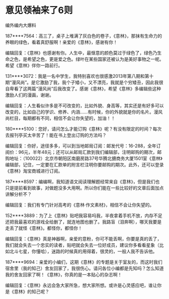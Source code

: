 # 意见领袖来了6则

编外编内大爆料 

187****7564：高三了，桌子上堆满了灰白色的卷子，《意林》，那抹有生命力的养眼的绿色，看着真舒服啊！亲爱的《意林》，感谢有你！ 

编辑回复：《意林》也感谢有你。人生中，最惬意的颜色莫过于绿色了，绿色乃生命之色，是希望之色，更是爱之色。绿叶在某些国家还被认为是美好事物之一呢。希望《意林》伴你一路前行。 

131****3072：我是一名中学生，我特别喜欢也很感激2013年第八期和第十期“漫风尚”。是它激励了我，我个子矮小，又不漂亮，我就是个穷矮丑，因此我很自卑看了这两篇“漫风尚”后我改变了。感谢《意林》，希望《意林》多编辑些这种激励人们的漫画，谢谢。 

编辑回复：人生看似许多是不可改变的，比如外貌、身高等，其实还是有好多可以改变的，比如自己的学识、修养、内涵……有时候，你的外貌就是你的名片。漫风尚栏目，每期都有不同，相信不会让你失望的，加油！！ 

180****5100：您好，请问怎么才能订购《意林》呢？有没有限定的时间？每次去报刊亭买太辛苦了！能在书上登出订购的方法吗？ 

编辑回复：你好，途径多多，可以到当地邮局订阅：邮发代号：16-288，全年订阅价：96元，半年48元；还可以从邮局汇款到我们编辑部，注明邮购的期次，邮购地址：（100022）北京市朝阳区南磨房路37号华腾北搪商务大厦1501室《意林》编辑部，记住，一定要在汇款单的附言栏注明你要邮购的期次。此外，还可以登录《意林》淘宝商城进行订阅。 

187****8597：编编啊，我知道语文阅读理解题经常来自《意林》，但是我们也只是提前看到故事，对做题没多大用啊。所以你们能在一些比较好的文章后面加点讲解分析不？ 

编辑回复：我们有专门针对高考的《意林·作文素材》，相信不会让你失望的。 

152****3889：为了上《意林》贴吧我容易吗我，半夜拿着手机不放，内存不足还把我最喜欢的游戏全给删了，就连地图也删了。我路盲（泪奔啊），哪天我要是走丢了就怪《意林》。都怪你，都怪你！ 

编辑回复：《意林》真是神器啊，亲爱的意粉，你可不能丢啊，你要是真的丢了，我们就会失去一个忠实的读者，贴吧就会失去一位好成员，建议你多看看星象（比如北斗七星，你懂哈），迷路的时候真的用得着，很灵的，一般人我不告诉他。 

187****9694：亲爱的小编们，这期《意林》的专题是关于室友的，而这时我们宿舍里（我的知己）舍友回家了，我很伤心。请问各位小编都是先知吗？怎么知道我的舍友回家了啊！《意林》，你真的是一本贴心的杂志啊！ 

编辑回复：《意林》永远会急大家所急，想大家所想。或许是心灵感应吧，谁让你是《意林》的知己呢？